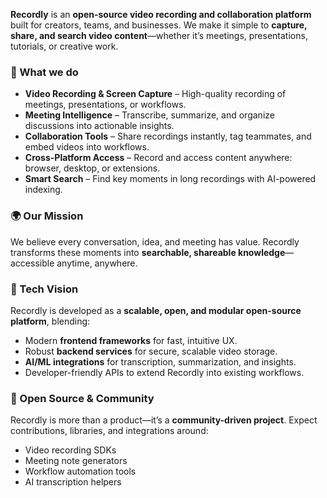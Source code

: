 **Recordly** is an **open-source video recording and collaboration platform** built for creators, teams, and businesses. We make it simple to **capture, share, and search video content**—whether it’s meetings, presentations, tutorials, or creative work.

### 🚀 What we do

* **Video Recording & Screen Capture** – High-quality recording of meetings, presentations, or workflows.
* **Meeting Intelligence** – Transcribe, summarize, and organize discussions into actionable insights.
* **Collaboration Tools** – Share recordings instantly, tag teammates, and embed videos into workflows.
* **Cross-Platform Access** – Record and access content anywhere: browser, desktop, or extensions.
* **Smart Search** – Find key moments in long recordings with AI-powered indexing.

### 🌍 Our Mission

We believe every conversation, idea, and meeting has value. Recordly transforms these moments into **searchable, shareable knowledge**—accessible anytime, anywhere.

### 🔧 Tech Vision

Recordly is developed as a **scalable, open, and modular open-source platform**, blending:

* Modern **frontend frameworks** for fast, intuitive UX.
* Robust **backend services** for secure, scalable video storage.
* **AI/ML integrations** for transcription, summarization, and insights.
* Developer-friendly APIs to extend Recordly into existing workflows.

### 🧩 Open Source & Community

Recordly is more than a product—it’s a **community-driven project**. Expect contributions, libraries, and integrations around:

* Video recording SDKs
* Meeting note generators
* Workflow automation tools
* AI transcription helpers

